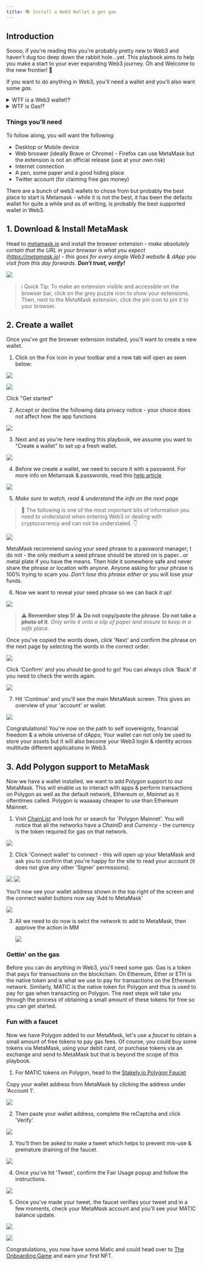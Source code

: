 ```yaml
---
title: 📚 Install a Web3 Wallet & get gas
---
```


## Introduction
Soooo, if you're reading this you're probably pretty new to Web3 and haven't dug too deep down the rabbit hole...yet. This playbook aims to help you make a start to your ever expanding Web3 journey. Oh and Welcome to the new frontier! 🍻

If you want to do anything in Web3, you'll need a wallet and you'll also want some *gas*.

<details>
<summary>WTF is a Web3 wallet!?</summary>

Web3 wallets are essential to access the Web3 space, DeFi, and crypto. You might have stumbled upon the words ”Web3” or ”crypto wallet”. If you’re new to the space, let us first answer the question ”what is a Web3 wallet?”.

Web3 wallets are basically digital wallets; they have the ability to store digital assets and allow you to interact with those assets. A Web3 wallet is also the gateway to the crypto realm, allowing you to interact with dApps on many different blockchains. They can also be your login and identity in Web3. Pretty amazing really!

Read more about them [on this post](https://moralis.io/what-is-a-web3-wallet-web3-wallets-explained/)
</details>

<details>
<summary>WTF is Gas!?</summary>

Gas is what fuels blockchains...it is a cryptocurrency token (usually the native token to any given blockchain) which is used to pay for transaction fees - a bit like how banks charge you to transfer funds or a credit card company charges users or merchants to use their services, except with blockchains, the recipients of the fees aren't corporations or bankers but people like you and I who commit to securing the network by either 'proof of stake' or 'proof of work' - [more info on these here](https://www.coinbase.com/learn/crypto-basics/what-is-proof-of-work-or-proof-of-stake).
</details>

### Things you'll need

To follow along, you will want the following:
- Desktop or Mobile device
- Web broswer (ideally Brave or Chrome) - Firefox can use MetaMask but the extension is not an official release (use at your own risk)
- Internet connection
- A pen, some paper and a good hiding place
- Twitter account (for claiming free gas money)

There are a bunch of web3 wallets to chose from but probably the best place to start is Metamask - while it is not the best, it has been the defacto wallet for quite a while and as of writing, is probably the best supported wallet in Web3.

## 1. Download & Install MetaMask
Head to [metamask.io](https://metamask.io) and install the browser extension - *make absolutely certain that the URL in your browser is what you expect (https://metamask.io)* - *this goes for every single Web3 website & dApp you visit from this day forwards.* ***Don't trust, verify!***

  ![](/img/2022-11-21-14-02-02.png)

> ℹ️ Quick Tip: To make an extension visible and accessible on the browser bar, click on the grey puzzle icon to show your extensions. Then, next to the MetaMask extension, click the pin icon to pin it to your browser.

## 2. Create a wallet
Once you've got the browser extension installed, you'll want to create a new wallet.

1. Click on the Fox icon in your toolbar and a new tab will open as seen below:

  ![](/img/2022-11-21-13-33-49.png)

  ![](/img/2022-11-20-18-41-09.png)

  Click "Get started"

2. Accept or decline the following data privacy notice - your choice does not affect how the app functions

  ![](/img/2022-11-20-18-43-29.png)

3. Next and as you're here reading this playbook, we assume you want to "Create a wallet" to set up a fresh wallet.

  ![](/img/2022-11-20-18-46-06.png)

4. Before we create a wallet, we need to secure it with a password. For more info on Metamask & passwords, read this [help article](https://metamask.zendesk.com/hc/en-us/articles/4405451730331-Passwords-and-MetaMask)

  ![](/img/2022-11-20-18-48-36.png)


5. *Make sure to watch, read & understand the info on the next page*

  > 🚨 The following is one of the most important bits of information you need to understand when entering Web3 or dealing with cryptocurrency and can not be understated. 👇

  ![](/img/2022-11-20-19-15-25.png)

  MetaMask recommend saving your seed phrase to a password manager; I do not - the only medium a seed phrase should be stored on is paper...or metal plate if you have the means. Then hide it somewhere safe and never share the phrase or location with anyone. Anyone asking for your phrase is 100% trying to scam you. *Don't lose this phrase either* or you will lose your funds.

6. Now we want to reveal your seed phrase so we can back it up!

  ![](/img/2022-11-20-19-14-44.png)

  > ⚠️ **Remember step 5!** ⚠️
  > **Do not copy/paste the phrase**. **Do not take a photo of it**. *Only write it onto a slip of paper and ensure to keep in a safe place*.

  Once you've copied the words down, click 'Next' and confirm the phrase on the next page by selecting the words in the correct order.

  ![](/img/2022-11-20-19-24-49.png)

  Click 'Confirm' and you should be good to go! You can always click 'Back' if you need to check the words again.

  ![](/img/2022-11-20-19-27-22.png)

7. Hit 'Continue' and you'll see the main MetaMask screen. This gives an overview of your 'account' or wallet.

  ![](/img/2022-11-20-19-32-17.png)

  Congratulations! You're now on the path to self sovereignty, financial freedom & a whole universe of dApps; Your wallet can not only be used to store your assets but it will also become your Web3 login & identity across multitude different applications in Web3.

## 3. Add Polygon support to MetaMask
Now we have a wallet installed, we want to add Polygon support to our MetaMask. This will enable us to interact with apps & perform transactions on Polygon as well as the default network, Ethereum or, *Mainnet* as it oftentimes called. Polygon is waaaaay cheaper to use than Ethereum Mainnet.

1. Visit [ChainList](https://chainlist.org/) and look for or search for 'Polygon Mainnet'. You will notice that all the networks have a *ChainID* and *Currency* - the currency is the token required for gas on that network.

  ![](/img/2022-11-20-21-34-26.png)

2. Click 'Connect wallet' to connect - this will open up your MetaMask and ask you to confirm that you're happy for the site to read your account (it does not give any other 'Signer' permissions).

  ![](/img/2022-11-20-21-38-49.png)
  ![](/img/2022-11-20-21-40-45.png)

  You'll now see your wallet address shown in the top right of the screen and the connect wallet buttons now say 'Add to MetaMask'

  ![](/img/2022-11-20-21-42-22.png)

3. All we need to do now is selct the network to add to MetaMask, then approve the action in MM

    ![](/img/2022-11-20-21-44-19.png)

### Gettin' on the gas
Before you can do anything in Web3, you'll need some gas. Gas is a token that pays for transactions on the blockchain. On Ethereum, Ether or ETH is the native token and is what we use to pay for transactions on the Ethereum network. Similarly, MATIC is the native token for Polygon and thus is used to pay for gas when transacting on Polygon. The next steps will take you through the process of obtaining a small amount of these tokens for free so you can get started.

### Fun with a faucet
Now we have Polygon added to our MetaMask, let's use a *faucet* to obtain a small amount of free tokens to pay gas fees. Of course, you could buy some tokens via MetaMask, using your debit card, or purchase tokens via an exchange and send to MetaMask but that is beyond the scope of this playbook.

1. For MATIC tokens on Polygon, head to the [Stakely.io Polygon Faucet](https://stakely.io/en/faucet/polygon-matic)

  Copy your wallet address from MetaMask by clicking the address under 'Account 1'.

  ![](/img/2022-11-21-14-42-10.png)

2. Then paste your wallet address, complete the reCaptcha and click 'Verify'.

  ![](/img/2022-11-21-12-19-10.png)

3. You'll then be asked to make a tweet which helps to prevent mis-use & premature draining of the faucet.

  ![](/img/2022-11-21-14-45-54.png)

4. Once you've hit 'Tweet', confirm the Fair Usage popup and follow the instructions.

  ![](/img/2022-11-21-12-25-03.png)

5. Once you've made your tweet, the faucet verifies your tweet and in a few moments, check your MetaMask account and you'll see your MATIC balance update.

  ![](/img/2022-11-21-12-35-01.png)

  ![](/img/2022-11-21-12-38-05.png)

  Congratulations, you now have some Matic and could head over to [The Onboarding Game](https://metagame.wtf/onboarding) and earn your first NFT.
